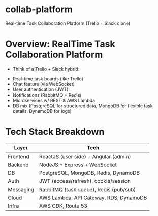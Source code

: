 # collab-platform
Real-time Task Collaboration Platform (Trello + Slack clone)

# Overview: RealTime Task Collaboration Platform 
- Think of a Trello + Slack hybrid:
* Real-time task boards (like Trello)
* Chat feature (via WebSocket)
* User authentication (JWT)
* Notifications (RabbitMQ + Redis)
* Microservices w/ REST & AWS Lambda
* DB mix (PostgreSQL for structured data, MongoDB for flexible task details, DynamoDB for logs)

# Tech Stack Breakdown
| Layer     | Tech                                   |
| --------- | -------------------------------------- |
| Frontend  | ReactJS (user side) + Angular (admin)  |
| Backend   | NodeJS + Express + WebSocket           |
| DB        | PostgreSQL, MongoDB, Redis, DynamoDB   |
| Auth      | JWT (access/refresh), cookie/session   |
| Messaging | RabbitMQ (task queue), Redis (pub/sub) |
| Cloud     | AWS Lambda, API Gateway, RDS, DynamoDB |
| Infra     | AWS CDK, Route 53                      |
